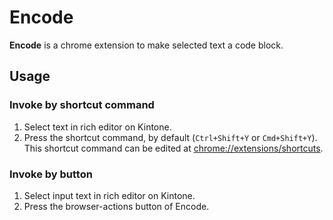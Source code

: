# Encode

**Encode** is a chrome extension to make selected text a code block.

## Usage

### Invoke by shortcut command

1. Select text in rich editor on Kintone.
1. Press the shortcut command, by default (`Ctrl+Shift+Y` or `Cmd+Shift+Y`). This shortcut command can be edited at [chrome://extensions/shortcuts](chrome://extensions/shortcuts).

### Invoke by button

1. Select input text in rich editor on Kintone.
1. Press the browser-actions button of Encode.
